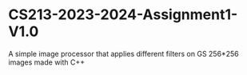 # CS213-2023-2024-Assignment1-V1.0
A simple image processor that applies different filters on GS 256*256 images made with C++
